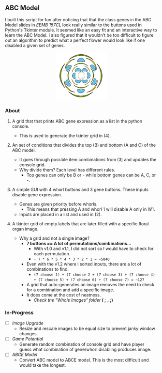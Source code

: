 ## ABC Model
I built this script for fun after noticing that that the class genes in the ABC Model 
slides in *EEMB 157CL* look really similar to the buttons used in Python's Tkinter module. It seemed like an easy fit 
and an interactive way to learn the ABC Model. I also figured that it wouldn't be too difficult to figure out an 
algorithm to predict what a perfect flower would look like if one disabled a given set of genes.

<p align="center">
	<img width="33%" src="https://raw.githubusercontent.com/koisland/ABCModel/main/Images/Whole%20Images/No%20C%20in%20W4%2C%20B%2BC%20in%20W1%2B4.png" />
</p>

### About
1. A grid that that prints ABC gene expression as a list in the python console.
	* This is used to generate the tkinter grid in (4).

2. An set of conditions that divides the top (B) and bottom (A and C) of the ABC model.
	* It goes through possible item combinations from (3) and updates the console grid.
	* Why divide them? Each level has different rules. 
  		* Top genes can only be B or - while bottom genes can be A, C, or -. 

3. A simple GUI with 4 whorl buttons and 3 gene buttons. These inputs disable gene expression.
	* Genes are given priority before whorls.
		* This means that pressing A and whorl 1 will disable A only in W1.
	* Inputs are placed in a list and used in (2).

4. A tkinter grid of empty labels that are later filled with a specific floral organ image.
	* Why a grid and not a single image?
		* **7 buttons == A lot of permutations/combinations...**
			* With v1.0 and v1.1, I did not sort so I would have to check for each permutation.
			* `- 7 * 6 * 5 * 4 * 3 * 2 * 1 = ~5040`
		* Even with the v1.2 where I sorted inputs, there are a lot of combinations to find.   
			* `(7 choose 1) + (7 choose 2 + (7 choose 3) + (7 choose 4) + (7 choose 5) + (7 choose 6) + (7 choose 7) = ~127`
		* A grid that auto-generates an image removes the need to check for a combination and
		add a specific image. 
		* It does come at the cost of neatness.
			* *Check the "Whole Images" folder* **( ; _ ;)**

### In-Progress
-[ ] *Image Upgrade*
	- Resize and rescale images to be equal size to prevent janky window changes.
-[ ] *Game Potential*
	- Generate random combination of console grid and have player guess what combination of gene/whorl disabling produces image.
-[ ] *ABCE Model*
	- Convert ABC model to ABCE model. This is the most difficult and would take the longest.